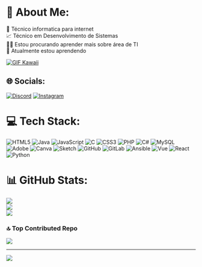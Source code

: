 # 💫 About Me:
🔭 Técnico informatica para internet<br>📈 Técnico em Desenvolvimento de Sistemas<br>🕵️‍♀️ Estou procurando aprender mais sobre área de TI<br>🌱 Atualmente estou aprendendo

[![GIF Kawaii](https://media.giphy.com/media/v1.Y2lkPTc5MGI3NjExcW5xZ2Y4a2F6c3FqY2JtZ3V5dWJ0b2N6dG5oYzVqZ3JtY3JmYyZlcD12MV9pbnRlcm5hbF9naWZfYnlfaWQmY3Q9Zw/13HBDT4QSTpveU/giphy.gif)](https://tenor.com/pt-BR/view/zxc-sosal-gif-9805209686251386213)



## 🌐 Socials:
[![Discord](https://img.shields.io/badge/Discord-%237289DA.svg?logo=discord&logoColor=white)](https://discord.gg/loner_ghost) 
[![Instagram](https://img.shields.io/badge/Instagram-%23E4405F.svg?logo=Instagram&logoColor=white)](https://instagram.com/Nosferat_zod) 
# 💻 Tech Stack:
![HTML5](https://img.shields.io/badge/html5-%23E34F26.svg?style=for-the-badge&logo=html5&logoColor=white) 
![Java](https://img.shields.io/badge/java-%23ED8B00.svg?style=for-the-badge&logo=openjdk&logoColor=white) 
![JavaScript](https://img.shields.io/badge/javascript-%23323330.svg?style=for-the-badge&logo=javascript&logoColor=%23F7DF1E) 
![C](https://img.shields.io/badge/c-%2300599C.svg?style=for-the-badge&logo=c&logoColor=white) 
![CSS3](https://img.shields.io/badge/css3-%231572B6.svg?style=for-the-badge&logo=css3&logoColor=white) 
![PHP](https://img.shields.io/badge/php-%23777BB4.svg?style=for-the-badge&logo=php&logoColor=white) 
![C#](https://img.shields.io/badge/c%23-%23239120.svg?style=for-the-badge&logo=csharp&logoColor=white) 
![MySQL](https://img.shields.io/badge/mysql-4479A1.svg?style=for-the-badge&logo=mysql&logoColor=white) 
![Adobe](https://img.shields.io/badge/adobe-%23FF0000.svg?style=for-the-badge&logo=adobe&logoColor=white) 
![Canva](https://img.shields.io/badge/Canva-%2300C4CC.svg?style=for-the-badge&logo=Canva&logoColor=white) 
![Sketch](https://img.shields.io/badge/Sketch-FFB387?style=for-the-badge&logo=sketch&logoColor=black) 
![GitHub](https://img.shields.io/badge/github-%23121011.svg?style=for-the-badge&logo=github&logoColor=white) 
![GitLab](https://img.shields.io/badge/gitlab-%23181717.svg?style=for-the-badge&logo=gitlab&logoColor=white) 
![Ansible](https://img.shields.io/badge/ansible-%231A1918.svg?style=for-the-badge&logo=ansible&logoColor=white) 
![Vue](https://img.shields.io/badge/vue-%2335495e.svg?style=for-the-badge&logo=vue.js&logoColor=white)
![React](https://img.shields.io/badge/react-%23282C34.svg?style=for-the-badge&logo=react&logoColor=61DAFB)
![Python](https://img.shields.io/badge/python-%23239B7D.svg?style=for-the-badge&logo=python&logoColor=white)

# 📊 GitHub Stats:
![](https://github-readme-stats.vercel.app/api?username=Nosferatzod&theme=aura&hide_border=false&include_all_commits=false&count_private=false)<br/>
![](https://github-readme-streak-stats.herokuapp.com/?user=Nosferatzod&theme=aura&hide_border=false)<br/>
![](https://github-readme-stats.vercel.app/api/top-langs/?username=Nosferatzod&theme=aura&hide_border=false&include_all_commits=false&count_private=false&layout=compact)

### 🔝 Top Contributed Repo
![](https://github-contributor-stats.vercel.app/api?username=Nosferatzod&limit=5&theme=dark&combine_all_yearly_contributions=true)

---
[![](https://visitcount.itsvg.in/api?id=Nosferatzod&icon=2&color=1)](https://visitcount.itsvg.in)

<!-- Proudly created with GPRM ( https://gprm.itsvg.in ) -->
